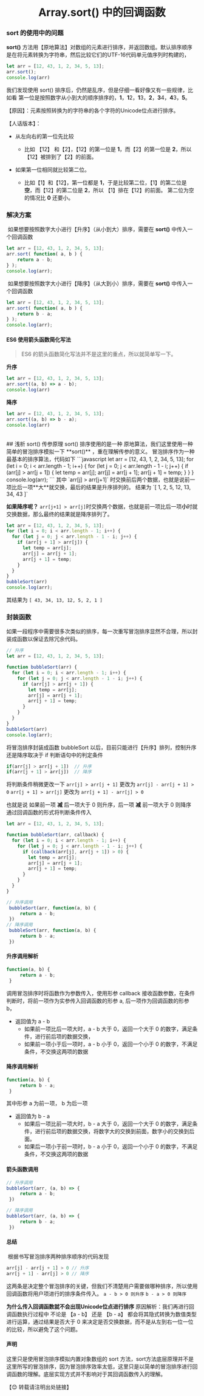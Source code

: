<center><h1>Array.sort() 中的回调函数</h1></center>

### sort 的使用中的问题

**sort()** 方法用【原地算法】对数组的元素进行排序，并返回数组。默认排序顺序是在将元素转换为字符串，然后比较它们的UTF-16代码单元值序列时构建的，

```javascript
let arr = [12, 43, 1, 2, 34, 5, 13];
arr.sort();
console.log(arr)
```

我们发现使用 sort() 排序后，仍然是乱序，但是仔细一看好像又有一些规律，比如看 第一位是按照数字从小到大的顺序排序的，**1**，**1**2，**1**3，**2**，**3**4，**4**3，**5**。

【原因】：元素按照转换为的字符串的各个字符的Unicode位点进行排序。

【人话版本】：

- 从左向右的第一位先比较
  - 比如 【12】 和【2】，【12】的第一位是 **1**，而【2】的第一位是 **2**，所以【12】被排到了【2】的前面。

- 如果第一位相同就比较第二位。
  - 比如【1】和【12】，第一位都是 **1**，于是比较第二位，【1】的第二位是 **空**，而【12】的第二位是 **2**，所以 【1】排在【12】的前面。 第二位为空的情况比 **0** 还要小。

### 解决方案
​		如果想要按照数字大小进行【升序】（从小到大）排序，需要在 **sort()** 中传入一个回调函数
```javascript
let arr = [12, 43, 1, 2, 34, 5, 13];
arr.sort( function( a, b ) {
    return a - b;
} );
console.log(arr);
```

​	如果想要按照数字大小进行【降序】（从大到小）排序，需要在 **sort()** 中传入一个回调函数

```javascript
let arr = [12, 43, 1, 2, 34, 5, 13];
arr.sort( function( a, b ) {
    return b - a;
} );
console.log(arr);
```



#### ES6 使用箭头函数简化写法

> ES6 的箭头函数简化写法并不是这里的重点，所以就简单写一下。

**升序**
```javascript
let arr = [12, 43, 1, 2, 34, 5, 13];
arr.sort((a, b) => a - b);
console.log(arr)
```

**降序**
```javascript
let arr = [12, 43, 1, 2, 34, 5, 13];
arr.sort((a, b) => b - a);
console.log(arr)
```
<br />
## 浅析 sort() 传参原理
​	sort() 排序使用的是一种 原地算法，我们这里使用一种简单的冒泡排序模拟一下 **sort()** ，重在理解传参的意义。
冒泡排序作为一种最基本的排序算法，代码如下
```javascript
let arr = [12, 43, 1, 2, 34, 5, 13];
for (let i = 0; i < arr.length - 1; i++) {
  for (let j = 0; j < arr.length - 1 - i; j++) {
    if (arr[j] > arr[j + 1]) {
      let temp = arr[j];
      arr[j] = arr[j + 1];
      arr[j + 1] = temp;
    }
  }
}
console.log(arr);
```
其中 `arr[j] > arr[j+1]` 时交换前后两个数据，也就是说前一项比后一项**大**就交换，最后的结果是升序排列的。
结果为 `[ 1, 2, 5, 12, 13, 34, 43 ]`

**如果降序呢？**
`arr[j+1] > arr[j]`时交换两个数据，也就是前一项比后一项**小**时就交换数据，那么最终的结果就是降序排列了。
```javascript
let arr = [12, 43, 1, 2, 34, 5, 13];
for (let i = 0; i < arr.length - 1; i++) {
  for (let j = 0; j < arr.length - 1 - i; j++) {
    if (arr[j + 1] > arr[j]) {
      let temp = arr[j];
      arr[j] = arr[j + 1];
      arr[j + 1] = temp;
    }
  }
}
bubbleSort(arr)
console.log(arr);
```

其结果为 `[ 43, 34, 13, 12, 5, 2, 1 ]`

### 封装函数
如果一段程序中需要很多次类似的排序，每一次重写冒泡排序显然不合理，所以封装成函数以保证去除冗余代码。
```javascript
// 升序
let arr = [12, 43, 1, 2, 34, 5, 13];

function bubbleSort(arr) {
  for (let i = 0; i < arr.length - 1; i++) {
    for (let j = 0; j < arr.length - 1 - i; j++) {
      if (arr[j] > arr[j + 1]) {
        let temp = arr[j];
        arr[j] = arr[j + 1];
        arr[j + 1] = temp;
      }
    }
  }
}
bubbleSort(arr)
console.log(arr);
```

将冒泡排序封装成函数 bubbleSort 以后，目前只能进行【升序】排列，控制升序还是降序取决于 if 判断语句中的判定条件

```javascript
if(arr[j] > arr[j + 1])  // 升序
if(arr[j + 1] > arr[j])  // 降序
```

将判断条件稍微更改一下
`arr[j] > arr[j + 1]` 更改为
`arr[j] - arr[j + 1] > 0`
`arr[j + 1] > arr[j]` 更改为
`arr[j + 1] - arr[j] > 0`

也就是说 如果前一项 **减** 后一项大于 0 则升序，后一项 **减** 前一项大于 0 则降序
通过回调函数的形式将判断条件传入
```javascript
let arr = [12, 43, 1, 2, 34, 5, 13];

function bubbleSort(arr, callback) {
  for (let i = 0; i < arr.length - 1; i++) {
    for (let j = 0; j < arr.length - 1 - i; j++) {
      if (callback(arr[j], arr[j + 1]) > 0) {
        let temp = arr[j];
        arr[j] = arr[j + 1];
        arr[j + 1] = temp;
      }
    }
  }
}

// 升序调用
 bubbleSort(arr, function(a, b) {
     return a - b;
 })
// 降序调用
 bubbleSort(arr, function(a, b) {
     return b - a;
 })
```

#### 升序调用解析

```javascript
function(a, b) {
     return a - b;
 }
```

调用冒泡排序时将函数作为参数传入，使用形参 callback 接收函数参数，在条件判断时，将前一项作为实参传入回调函数的形参 a, 后一项作为回调函数的形参 b，

- 返回值为 a - b 
  - 如果前一项比后一项大时，a - b 大于 0，返回一个大于 0 的数字，满足条件，进行前后项的数据交换，
  - 如果前一项小于后一项时，a - b 小于 0，返回一个小于 0 的数字，不满足条件，不交换这两项的数据



#### 降序调用解析

```javascript
function(a, b) {
     return b - a;
 }
```

其中形参 a 为前一项， b 为后一项

- 返回值为 b - a 
  - 如果后一项比前一项大时，b - a 大于 0，返回一个大于 0 的数字，满足条件，进行前后项的数据交换，将数字大的交换到前面，数字小的交换到后面。
  - 如果后一项小于前一项时，b - a 小于 0，返回一个小于 0 的数字，不满足条件，不交换这两项的数据

#### 箭头函数调用

```javascript
// 升序调用 
bubbleSort(arr, (a, b) => {
     return a - b;
 })

// 降序调用
bubbleSort(arr, (a, b) => {
     return b - a;
 })
```



#### 总结

​	根据书写冒泡排序两种排序顺序的代码发现

```javascript
arr[j] - arr[j + 1] > 0	// 升序
arr[j + 1] - arr[j] > 0	// 降序
```

这两条是决定整个冒泡排序的关键，但我们不清楚用户需要做哪种排序，所以使用回调函数将用户项进行的排序条件传入。
 `a - b > 0 则升序`
 `b - a > 0 则降序`

**为什么传入回调函数就不会出现Unicode位点进行排序**
原因解析：我们再进行回调函数执行过程中 不论是 【a - b】 还是 【b - a】  都会将其隐式转换为数值类型进行运算，通过结果是否大于 0 来决定是否交换数据，而不是从左到右一位一位的比较，所以避免了这个问题。
<br />

#### 声明

这里只是使用冒泡排序模拟内置对象数组的 sort 方法，sort方法底层原理并不是这里所写的冒泡排序，因为冒泡排序效率太低，这里只是以简单的冒泡排序进行回调函数的理解。底层实现方式并不影响对于其回调函数传入的理解。

【😊 转载请注明出处链接】
